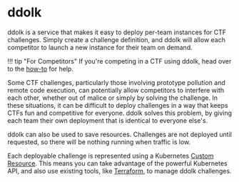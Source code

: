 # ddolk

ddolk is a service that makes it easy to deploy per-team instances for CTF challenges. Simply create a challenge definition, and ddolk will allow each competitor to launch a new instance for their team on demand.

!!! tip "For Competitors"
    If you're competing in a CTF using ddolk, head over to the [how-to](./how-to.md) for help.

Some CTF challenges, particularly those involving prototype pollution and remote code execution, can potentially allow competitors to interfere with each other, whether out of malice or simply by solving the challenge. In these situations, it can be difficult to deploy challenges in a way that keeps CTFs fun and competitive for everyone. ddolk solves this problem, by giving each team their own deployment that is identical to everyone else's.

ddolk can also be used to save resources. Challenges are not deployed until requested, so there will be nothing running when traffic is low.

Each deployable challenge is represented using a Kubernetes [Custom Resource](https://kubernetes.io/docs/concepts/extend-kubernetes/api-extension/custom-resources/). This means you can take advantage of the powerful Kubernetes API, and also use existing tools, like [Terraform](https://www.terraform.io/), to manage ddolk challenges.
